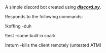 A simple discord bot created using [***discord.py***](https://github.com/Rapptz/discord.py).

Responds to the following commands:

!koffing
  -duh
  
 !test
  -some built in snark
  
 !return
  -kills the client remotely (untested ATM)
